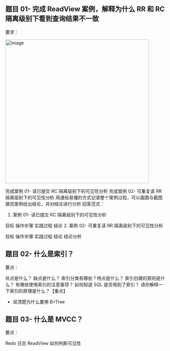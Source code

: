 ## 题目 01- 完成 ReadView 案例，解释为什么 RR 和 RC 隔离级别下看到查询结果不一致
要求：

<img width="451" alt="image" src="https://user-images.githubusercontent.com/96624836/197509777-4b0e511f-fed1-444b-ac95-0586f24eb16a.png">


完成案例 01- 读已提交 RC 隔离级别下的可见性分析
完成案例 02- 可重复读 RR 隔离级别下的可见性分析
用通俗易懂的方式记录整个案例过程，可以画图与截图
做完案例给出结论，并对结论进行分析
回答范式：
1. 案例 01- 读已提交 RC 隔离级别下的可见性分析

目标
操作步骤
实践过程
结论
2. 案例 02- 可重复读 RR 隔离级别下的可见性分析

目标
操作步骤
实践过程
结论
结论分析

## 题目 02- 什么是索引？
要点：

优点是什么？
缺点是什么？
索引分类有哪些？特点是什么？
索引创建的原则是什么？
有哪些使用索引的注意事项？
如何知道 SQL 是否用到了索引？
请你解释一下索引的原理是什么？【重点】
- 说清楚为什么要用 B+Tree

## 题目 03- 什么是 MVCC？
要点：

Redo 日志
ReadView
如何判断可见性
